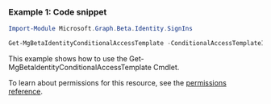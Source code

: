 ### Example 1: Code snippet

```powershellImport-Module Microsoft.Graph.Beta.Identity.SignIns

Get-MgBetaIdentityConditionalAccessTemplate -ConditionalAccessTemplateId $conditionalAccessTemplateId -Property "details"
```
This example shows how to use the Get-MgBetaIdentityConditionalAccessTemplate Cmdlet.
To learn about permissions for this resource, see the [permissions reference](/graph/permissions-reference).

